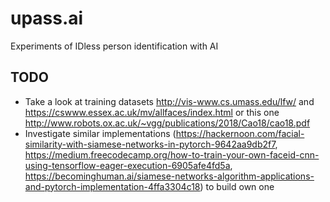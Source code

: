 # upass.ai
Experiments of IDless person identification with AI

## TODO
- Take a look at training datasets http://vis-www.cs.umass.edu/lfw/ and https://cswww.essex.ac.uk/mv/allfaces/index.html or this one http://www.robots.ox.ac.uk/~vgg/publications/2018/Cao18/cao18.pdf
- Investigate similar implementations (https://hackernoon.com/facial-similarity-with-siamese-networks-in-pytorch-9642aa9db2f7, https://medium.freecodecamp.org/how-to-train-your-own-faceid-cnn-using-tensorflow-eager-execution-6905afe4fd5a, https://becominghuman.ai/siamese-networks-algorithm-applications-and-pytorch-implementation-4ffa3304c18) to build own one
